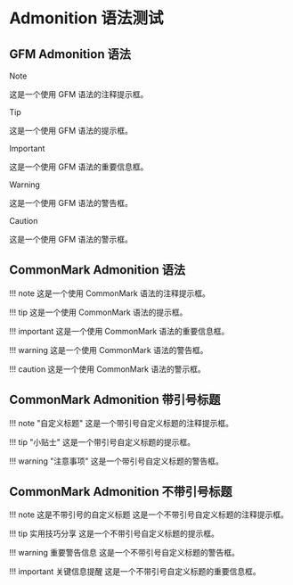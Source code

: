 # Admonition 语法测试

## GFM Admonition 语法

> [!NOTE]
> 这是一个使用 GFM 语法的注释提示框。

> [!TIP]
> 这是一个使用 GFM 语法的提示框。

> [!IMPORTANT]
> 这是一个使用 GFM 语法的重要信息框。

> [!WARNING]
> 这是一个使用 GFM 语法的警告框。

> [!CAUTION]
> 这是一个使用 GFM 语法的警示框。

## CommonMark Admonition 语法

!!! note
    这是一个使用 CommonMark 语法的注释提示框。

!!! tip
    这是一个使用 CommonMark 语法的提示框。

!!! important
    这是一个使用 CommonMark 语法的重要信息框。

!!! warning
    这是一个使用 CommonMark 语法的警告框。

!!! caution
    这是一个使用 CommonMark 语法的警示框。

## CommonMark Admonition 带引号标题

!!! note "自定义标题"
    这是一个带引号自定义标题的注释提示框。

!!! tip "小贴士"
    这是一个带引号自定义标题的提示框。

!!! warning "注意事项"
    这是一个带引号自定义标题的警告框。

## CommonMark Admonition 不带引号标题

!!! note 这是不带引号的自定义标题
    这是一个不带引号自定义标题的注释提示框。

!!! tip 实用技巧分享
    这是一个不带引号自定义标题的提示框。

!!! warning 重要警告信息
    这是一个不带引号自定义标题的警告框。

!!! important 关键信息提醒
    这是一个不带引号自定义标题的重要信息框。
